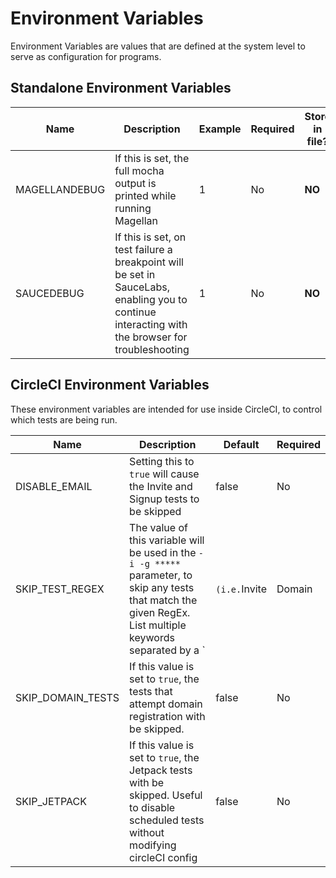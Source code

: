 # Environment Variables

Environment Variables are values that are defined at the system level to serve as configuration for programs.

## Standalone Environment Variables

| Name          | Description                                                                                                                                      | Example | Required | Store in file? |
| ------------- | ------------------------------------------------------------------------------------------------------------------------------------------------ | ------- | -------- | -------------- |
| MAGELLANDEBUG | If this is set, the full mocha output is printed while running Magellan                                                                          | 1       | No       | **NO**         |
| SAUCEDEBUG    | If this is set, on test failure a breakpoint will be set in SauceLabs, enabling you to continue interacting with the browser for troubleshooting | 1       | No       | **NO**         |

## CircleCI Environment Variables

These environment variables are intended for use inside CircleCI, to control which tests are being run.

| Name              | Description                                                                                                                                                   | Default       | Required |
| ----------------- | ------------------------------------------------------------------------------------------------------------------------------------------------------------- | ------------- | -------- |
| DISABLE_EMAIL     | Setting this to `true` will cause the Invite and Signup tests to be skipped                                                                                   | false         | No       |
| SKIP_TEST_REGEX   | The value of this variable will be used in the `-i -g *****` parameter, to skip any tests that match the given RegEx. List multiple keywords separated by a ` | `(i.e.`Invite | Domain   | Theme`) | `Empty String` | No |
| SKIP_DOMAIN_TESTS | If this value is set to `true`, the tests that attempt domain registration with be skipped.                                                                   | false         | No       |
| SKIP_JETPACK      | If this value is set to `true`, the Jetpack tests with be skipped. Useful to disable scheduled tests without modifying circleCI config                        | false         | No       |
